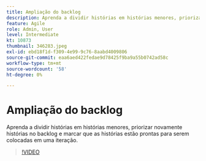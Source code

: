 ```yaml
---
title: Ampliação do backlog
description: Aprenda a dividir histórias em histórias menores, priorizar novamente histórias no backlog e marcar que as histórias estão prontas para serem colocadas em uma iteração.
feature: Agile
role: Admin, User
level: Intermediate
kt: 10873
thumbnail: 346283.jpeg
exl-id: ebd18f1d-f309-4e99-9c76-8aabd4009806
source-git-commit: eaa6aed422fedae9d78425f9ba9a55b0742ad58c
workflow-type: tm+mt
source-wordcount: '58'
ht-degree: 0%

---
```


# Ampliação do backlog

Aprenda a dividir histórias em histórias menores, priorizar novamente histórias no backlog e marcar que as histórias estão prontas para serem colocadas em uma iteração.

>[!VIDEO](https://video.tv.adobe.com/v/346283/?quality=12&learn=on)
